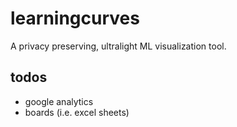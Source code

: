 # learningcurves
A privacy preserving, ultralight ML visualization tool.

## todos
- google analytics
- boards (i.e. excel sheets)